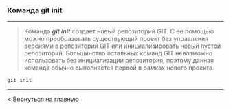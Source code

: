 ### Команда **git init**

---
> Команда ***git init*** создает новый репозиторий GIT. С ее помощью можно преобразовать существующий проект без управления версиями в репозиторий GIT или инициализировать новый пустой репозиторий. Большинство остальных команд GIT невозможно использовать без инициализации репозитория, поэтому данная команда обычно выполняется первой в рамках нового проекта.

```bush=
git init
```
---
[< Вернуться на главную](./readme.md)
